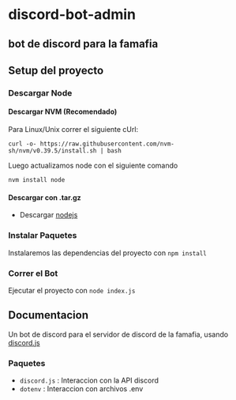# discord-bot-admin
## bot de discord para la famafia

## Setup del proyecto
### Descargar Node
#### Descargar NVM (Recomendado)
Para Linux/Unix correr el siguiente cUrl:

    curl -o- https://raw.githubusercontent.com/nvm-sh/nvm/v0.39.5/install.sh | bash

Luego actualizamos node con el siguiente comando

    nvm install node


#### Descargar con .tar.gz
- Descargar [nodejs](https://nodejs.org/en)

### Instalar Paquetes
Instalaremos las dependencias del proyecto con `npm install`

### Correr el Bot
Ejecutar el proyecto con `node index.js`

## Documentacion
Un bot de discord para el servidor de discord de la famafia, usando [discord.js](https://discord.js.org/docs/packages/core/1.0.1)

### Paquetes
- `discord.js` : Interaccion con la API discord
- `dotenv` : Interaccion con archivos .env 